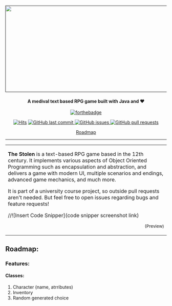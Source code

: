 <h1 align="center">
  <br>
  <a href=""><img src="https://raw.githubusercontent.com/Rafee-M/TheYoungWitcher/main/docs/images/logo/logo-banner.png" width="870" height="271" crossorigin></a>
</h1>

<h4 align="center"> A medival text based RPG game built with Java and ❤</h4>

<div align="center">
  
[![forthebadge](https://forthebadge.com/images/badges/made-with-java.svg)](https://github.com/Rafee-M/TheYoungWitcher)

<p align="center">

   <a href="">
   <img alt="Hits" src="https://img.shields.io/endpoint?url=https%3A%2F%2Fhits.dwyl.com%2FRafee-M%2FTheYoungWitcher.json&style=flat&logo=github&color=brightgreen"/></a> 
  <a href="https://github.com/Rafee-M/TheYoungWitcher/commits/main">
    <img src="https://img.shields.io/github/last-commit/Rafee-M/TheYoungWitcher.svg?style=flat-square&logo=github&logoColor=white"
         alt="GitHub last commit">
    <a href="https://github.com/Rafee-M/TheYoungWitcher/issues">
    <img src="https://img.shields.io/github/issues-raw/Rafee-M/TheYoungWitcher.svg?style=flat-square&logo=github&logoColor=white"
         alt="GitHub issues">
    <a href="https://github.com/Rafee-M/TheYoungWitcher/pulls">
    <img src="https://img.shields.io/github/issues-pr-raw/Rafee-M/TheYoungWitcher.svg?style=flat-square&logo=github&logoColor=white"
         alt="GitHub pull requests">
</p>

<p align="center">
  <a href="#roadmap">Roadmap</a>
</p>

</div>

---

<table>
<tr>
<td>
  
**The Stolen** is a text-based RPG game based in the 12th century. It implements various aspects of Object Oriented Programming such as encapsulation and abstraction, and delivers a game with modern UI, multiple scenarios and endings, advanced game mechanics, and much more.

It is part of a university course project, so outside pull requests aren't needed. But feel free to open issues regarding bugs and feature requests!

//![Insert Code Snipper](code snipper screenshot link)
<p align="right">
<sub>(Preview)</sub>
</p>

</td>
</tr>
</table>


## Roadmap:

### Features:

#### Classes:

1. Character (name, atrributes)
2. Inventory
3. Random generated choice

